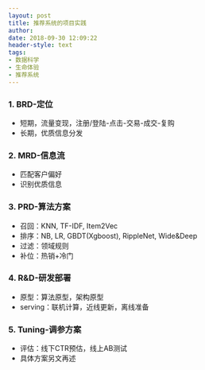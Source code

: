 ```yaml
---
layout: post
title: 推荐系统的项目实践
author: 
date: 2018-09-30 12:09:22
header-style: text
tags: 
- 数据科学
- 生命体验
- 推荐系统
---
```

### 1. BRD-定位

  * 短期，流量变现，注册/登陆-点击-交易-成交-复购
  * 长期，优质信息分发

### 2. MRD-信息流

  * 匹配客户偏好
  * 识别优质信息

### 3. PRD-算法方案

  * 召回：KNN, TF-IDF, Item2Vec
  * 排序：NB, LR, GBDT(Xgboost), RippleNet, Wide&Deep
  * 过滤：领域规则
  * 补位：热销+冷门

### 4. R&D-研发部署

  * 原型：算法原型，架构原型
  * serving：联机计算，近线更新，离线准备

### 5. Tuning-调参方案

  * 评估：线下CTR预估，线上AB测试
  * 具体方案另文再述